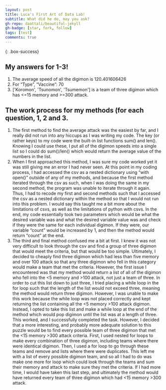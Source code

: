 ```yaml
---
layout: post
title: Luca's First Art of Data Lab!
subtitle: What did he do, may you ask?
gh-repo: daattali/beautiful-jekyll
gh-badge: [star, fork, follow]
tags: [test]
comments: true
---
```


{: .box-success}
## **My answers for 1-3!**
1. The average speed of all the digimon is 120.401606426
2. For “Type”, “Vaccine”: 70
3. ['Koromon', 'Tsunomon', 'Tsumemon'] is a team of three digimon which has <=15 memory and >=300 attack.
## **The work process for my methods (for each question, 1, 2 and 3.**
1. The first method to find the average attack was the easiest by far, and I really did not run into any hiccups as I was writing my code. The key (or rather keys) to my code were the built-in list functions sum() and len(). Knowing I could use these, I put all of the digimon speeds into a single list so I could do sum()/len() which would return the average value of the numbers in the list.
2. When I first approached this method, I was sure my code worked yet it was still giving me an error I had never seen. At this point in my coding process, I had accessed the csv as a nested dictionary using “with open()” outside of any of my methods, and because the first method iterated through the csv as such, when I was doing the same in my second method, the program was unable to iterate through it again. Thus, I had to recode my first and second methods such that I accessed the csv as a nested dictionary within the method so that I would not run into this problem. I would say this taught me a bit more about the limitations of csvs, as well as the limitations of python with csvs. In the end, my code essentially took two parameters which would be what the desired variable was and what the desired variable value was and check if they were the same for each individual digimon. If they were, our variable “count” would be increased by 1, and then the method would return “count” at the end.
3. The third and final method confused me a bit at first. I knew it was not very difficult to look through the csv and find a group of three digimon that would meet the criteria, but that would be too simple. Ultimately, I decided to cheaply find three digimon which had less than five memory and over 100 attack so that any three digimon who fell in this category would make a team that met the criteria. However, the first issue I encountered was that my method would return a list of all of the digimon who fell into the <5 memory and >100 attack, not just a team of three. In order to cut this list down to just three, I tried placing a while loop in the for loop such that the length of the list would not exceed three, meaning the method would return three digimon. However, I was unable to make this work because the while loop was not placed correctly and kept returning the list containing all the <5 memory >100 attack digimon. Instead, I opted to take this list and make a while loop at the end of the method which would pop digimon until the list was at a length of three. This worked, and I successfully completed the task. However, I decided that a more interesting, and probably more adequate solution to this puzzle would be to find every possible team of three digimon that met the <15 memory >300 attack criteria. First, I used nested for loops to make every combination of three digimon, including teams where there were identical digimon. Then, I used a for loop to go through these teams and remove and lists where there were duplicates. This left me with a list of every possible digimon team, and so all I had to do was make one more for loop which could look through the teams and sum their memory and attack to make sure they met the criteria. If I had more time, I would have taken this last step, and ultimately the method would have returned every team of three digimon which had <15 memory >300 attack.
